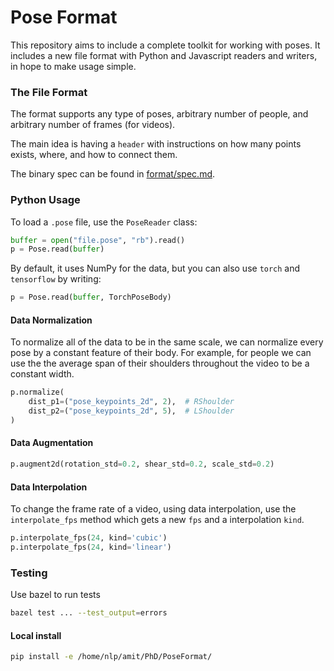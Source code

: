 # Pose Format

This repository aims to include a complete toolkit for working with poses. 
It includes a new file format with Python and Javascript readers and writers, in hope to make usage simple.

### The File Format
The format supports any type of poses, arbitrary number of people, and arbitrary number of frames (for videos).

The main idea is having a `header` with instructions on how many points exists, where, and how to connect them.

The binary spec can be found in [format/spec.md](format/spec.md).

### Python Usage

To load a `.pose` file, use the `PoseReader` class:
```python
buffer = open("file.pose", "rb").read()
p = Pose.read(buffer)
```
By default, it uses NumPy for the data, but you can also use `torch` and `tensorflow` by writing:
```python
p = Pose.read(buffer, TorchPoseBody)
```

#### Data Normalization
To normalize all of the data to be in the same scale, we can normalize every pose by a constant feature of their body.
For example, for people we can use the the average span of their shoulders throughout the video to be a constant width.
```python
p.normalize(
    dist_p1=("pose_keypoints_2d", 2),  # RShoulder
    dist_p2=("pose_keypoints_2d", 5),  # LShoulder
)
```

#### Data Augmentation
```python
p.augment2d(rotation_std=0.2, shear_std=0.2, scale_std=0.2)
```

#### Data Interpolation
To change the frame rate of a video, using data interpolation, use the `interpolate_fps` method which gets a new `fps` and a interpolation `kind`.
```python
p.interpolate_fps(24, kind='cubic')
p.interpolate_fps(24, kind='linear')
```

### Testing
Use bazel to run tests
```sh
bazel test ... --test_output=errors
```

#### Local install
```bash
pip install -e /home/nlp/amit/PhD/PoseFormat/
```

